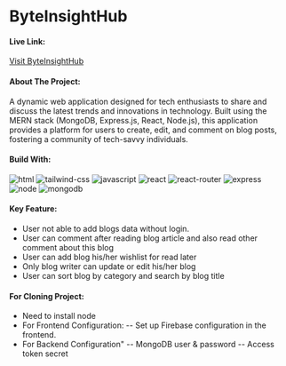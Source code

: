 # ByteInsightHub

#### Live Link:
[Visit ByteInsightHub](https://rococo-kheer-b232e7.netlify.app/)

#### About The Project:
A dynamic web application designed for tech enthusiasts to share and discuss the latest trends and innovations in technology. Built using the MERN stack (MongoDB, Express.js, React, Node.js), this application provides a platform for users to create, edit, and comment on blog posts, fostering a community of tech-savvy individuals.

#### Build With: 
![html](https://img.shields.io/badge/HTML5-E34F26?style=for-the-badge&logo=html5&logoColor=white)
![tailwind-css](https://img.shields.io/badge/tailwind_css-06B6D4?style=for-the-badge&logo=tailwind-css&logoColor=white)
![javascript](https://img.shields.io/badge/JavaScript-323330?style=for-the-badge&logo=javascript&logoColor=F7DF1E)
![react](https://img.shields.io/badge/React-20232A?style=for-the-badge&logo=react&logoColor=61DAFB)
![react-router](https://img.shields.io/badge/React_Router-CA4245?style=for-the-badge&logo=react-router&logoColor=white)
![express](https://img.shields.io/badge/express-051A5C?style=for-the-badge&logo=express&logoColor=white)
![node](https://img.shields.io/badge/node-74AC5F?style=for-the-badge&logo=node.js&logoColor=white)
![mongodb](https://img.shields.io/badge/mongodb-00EB63?style=for-the-badge&logo=mongodb&logoColor=white)


#### Key Feature:
- User not able to add blogs data without login.
- User can comment after reading blog article and also read other comment about this blog
- User can add blog his/her wishlist for read later
- Only blog writer can update or edit his/her blog
- User can sort blog by category and search by blog title


#### For Cloning Project:
- Need to install node
- For Frontend Configuration:
-- Set up Firebase configuration in the frontend.
- For Backend Configuration"
-- MongoDB user & password
-- Access token secret

